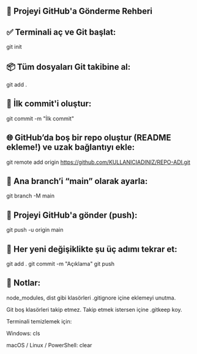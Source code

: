 ## 🚀 Projeyi GitHub'a Gönderme Rehberi

## ✅ Terminali aç ve Git başlat:  
git init

## 📦 Tüm dosyaları Git takibine al: 
git add .

## 📝 İlk commit'i oluştur:
git commit -m "İlk commit"

## 🌐 GitHub’da boş bir repo oluştur (README ekleme!) ve uzak bağlantıyı ekle:
git remote add origin https://github.com/KULLANICIADINIZ/REPO-ADI.git

## 🌿 Ana branch’i “main” olarak ayarla:
git branch -M main

## 🚀 Projeyi GitHub'a gönder (push):
git push -u origin main

## 🔁 Her yeni değişiklikte şu üç adımı tekrar et:

git add .
git commit -m "Açıklama"
git push
## 🛑 Notlar:

node_modules, dist gibi klasörleri .gitignore içine eklemeyi unutma.

Git boş klasörleri takip etmez. Takip etmek istersen içine .gitkeep koy.

Terminali temizlemek için:

Windows: cls

macOS / Linux / PowerShell: clear